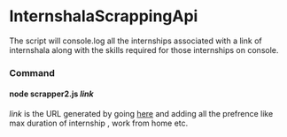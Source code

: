 # InternshalaScrappingApi
The script will console.log all the internships associated with a link of internshala along with the skills required for those internships on console.

<H3><b>Command </b></h3><h4>node scrapper2.js <i>link</i> </h4>
<i>link</i> is the URL generated by going  <a href="https://internshala.com/internships/">here</a> and adding all the prefrence like max duration of internship , work from home etc.

